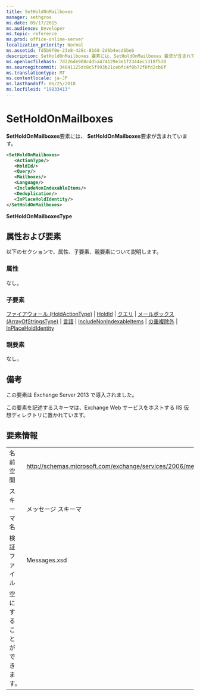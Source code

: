 ```yaml
---
title: SetHoldOnMailboxes
manager: sethgros
ms.date: 09/17/2015
ms.audience: Developer
ms.topic: reference
ms.prod: office-online-server
localization_priority: Normal
ms.assetid: fd5b9f0e-23e8-428c-8168-2d6b4ecd6beb
description: SetHoldOnMailboxes 要素には、SetHoldOnMailboxes 要求が含まれています。
ms.openlocfilehash: 7d226de908c4d5a474129e3e1f2344ec1318f538
ms.sourcegitcommit: 34041125dc8c5f993b21cebfc4f8b72f0fd2cb6f
ms.translationtype: MT
ms.contentlocale: ja-JP
ms.lasthandoff: 06/25/2018
ms.locfileid: "19833413"
---
```

# <a name="setholdonmailboxes"></a>SetHoldOnMailboxes

**SetHoldOnMailboxes**要素には、 **SetHoldOnMailboxes**要求が含まれています。 
  
```XML
<SetHoldOnMailboxes>
   <ActionType/>
   <HoldId/>
   <Query/>
   <Mailboxes/>
   <Language/>
   <IncludeNonIndexableItems/>
   <Deduplication/>
   <InPlaceHoldIdentity/>
</SetHoldOnMailboxes>
```

 **SetHoldOnMailboxesType**
## <a name="attributes-and-elements"></a>属性および要素

以下のセクションで、属性、子要素、親要素について説明します。
  
### <a name="attributes"></a>属性

なし。
  
### <a name="child-elements"></a>子要素

[ファイアウォール (HoldActionType)](actiontype-holdactiontype.md) | [HoldId](holdid.md) | [クエリ](query.md) | [メールボックス (ArrayOfStringsType)](mailboxes-arrayofstringstype.md) | [言語](language.md) | [IncludeNonIndexableItems](includenonindexableitems.md) | [の重複除外](deduplication.md)  |  [InPlaceHoldIdentity](inplaceholdidentity.md)
  
### <a name="parent-elements"></a>親要素

なし。
  
## <a name="remarks"></a>備考

この要素は Exchange Server 2013 で導入されました。
  
この要素を記述するスキーマは、Exchange Web サービスをホストする IIS 仮想ディレクトリに置かれています。
  
## <a name="element-information"></a>要素情報

|||
|:-----|:-----|
|名前空間  <br/> |http://schemas.microsoft.com/exchange/services/2006/messages  <br/> |
|スキーマ名  <br/> |メッセージ スキーマ  <br/> |
|検証ファイル  <br/> |Messages.xsd  <br/> |
|空にすることができます。  <br/> ||
   

